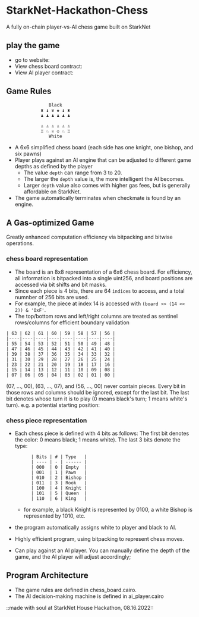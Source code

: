 # StarkNet-Hackathon-Chess

A fully on-chain player-vs-AI chess game built on StarkNet

## play the game 
- go to website: 
- View chess board contract: 
- View AI player contract: 

## Game Rules

                    Black
                 ♜ ♝ ♛ ♚ ♝ ♜
                 ♟ ♟ ♟ ♟ ♟ ♟

                 ♙ ♙ ♙ ♙ ♙ ♙
                 ♖ ♘ ♕ ♔ ♘ ♖
                    White

- A 6x6 simplified chess board (each side has one knight, one bishop, and six pawns)
- Player plays against an AI engine that can be adjusted to different game depths as defined by the player
    - The value `depth` can range from 3 to 20. 
    - The larger the `depth` value is, the more intelligent the AI becomes.
    - Larger `depth` value also comes with higher gas fees, but is generally affordable on StarkNet.
- The game automatically terminates when checkmate is found by an engine. 

## A Gas-optimized Game
Greatly enhanced computation efficiency via bitpacking and bitwise operations.

### chess board representation
- The board is an 8x8 representation of a 6x6 chess board. For efficiency, all information is
bitpacked into a single uint256, and board positions are accessed via bit shifts and bit masks.
- Since each piece is 4 bits, there are 64 `indices` to access, and a total numnber of 256 bits are used. 
- For example, the piece at index 14 is accessed with `(board >> (14 << 2)) & 'OxF'`.
- The top/bottom rows and left/right columns are treated as sentinel rows/columns for efficient
boundary validation

>
    | 63 | 62 | 61 | 60 | 59 | 58 | 57 | 56 |
    |----|----|----|----|----|----|----|----|
    | 55 | 54 | 53 | 52 | 51 | 50 | 49 | 48 |
    | 47 | 46 | 45 | 44 | 43 | 42 | 41 | 40 |
    | 39 | 38 | 37 | 36 | 35 | 34 | 33 | 32 |
    | 31 | 30 | 29 | 28 | 27 | 26 | 25 | 24 |
    | 23 | 22 | 21 | 20 | 19 | 18 | 17 | 16 |
    | 15 | 14 | 13 | 12 | 11 | 10 | 09 | 08 |
    | 07 | 06 | 05 | 04 | 03 | 02 | 01 | 00 |

 (07, ..., 00), (63, ..., 07), and (56, ..., 00) never contain pieces. Every bit in those rows
and columns should be ignored, except for the last bit. The last bit denotes whose turn it is to
play (0 means black's turn; 1 means white's turn). e.g. a potential starting position:

### chess piece representation
- Each chess piece is defined with 4 bits as follows:
    The first bit denotes the color: 0 means black; 1 means white).
    The last 3 bits denote the type:

            | Bits | # | Type   |
            | ---- | - | ------ |
            | 000  | 0 | Empty  |
            | 001  | 1 | Pawn   |
            | 010  | 2 | Bishop |
            | 011  | 3 | Rook   |
            | 100  | 4 | Knight |
            | 101  | 5 | Queen  |
            | 110  | 6 | King   |

    - for example, a black Knight is represented by 0100, a white Bishop is represented by 1010, etc. 

- the program automatically assigns white to player and black to AI. 

- Highly efficient program, using bitpacking to represent chess moves. 
- Can play against an AI player. You can manually define the depth of the game, and the AI player will adjust accordingly;

## Program Architecture
- The game rules are defined in chess_board.cairo. 
- The AI decision-making machine is defined in ai_player.cairo

::made with soul at StarkNet House Hackathon, 08.16.2022::